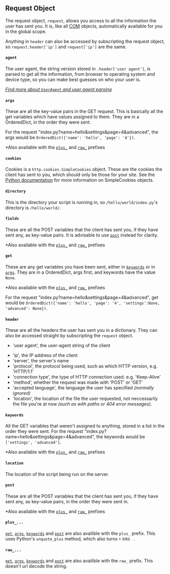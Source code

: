## Request Object
The request object, `request`, allows you access to all the information the user has sent you. It is, like all [COM](start.md) objects, automatically available for you in the global scope.

Anything in `header` can also be accessed by subscripting the request object, so `request.header['ip']` and `request['ip']` are the same.

#### `agent`
The user agent, the string version stored in `.header['user agent']`, is parsed to get all the information, from browser to operating system and device type, so you can make best guesses on who your user is.

*[Find more about `UserAgent` and user agent parsing](agent.md)*

#### `args`
These are all the key-value pairs in the GET request. This is basically all the get variables which have values assigned to them. They are in a OrderedDict, in the order they were sent.

For the request "index.py?name=hello&settings&page=4&advanced", the args would be `OrderedDict({'name': 'hello', 'page': '4'})`.

*Also available with the [`plus_`](#plus_) and [`raw_`](#raw_) prefixes

#### `cookies`
Cookies is a `http.cookies.SimpleCookies` object. These are the cookies the client has sent to you, which should only be those for your site. See the [Python documentation](https://docs.python.org/3/library/http.cookies.html#http.cookies.SimpleCookie) for more information on SimpleCookies objects.

#### `directory`
This is the directory your script is running in, so `/hello/world/index.py`'s directory is `/hello/world/`.

#### `fields`
These are all the POST variables that the client has sent you, if they have sent any, as key-value pairs. It is advisable to use [`post`](#post) instead for clarity.

*Also available with the [`plus_`](#plus_) and [`raw_`](#raw_) prefixes

#### `get`
These are any get variables you have been sent, either in [`keywords`](#keywords) or in [`args`](#args). They are in a OrderedDict, args first, and keywords have the value `None`.

*Also available with the [`plus_`](#plus_) and [`raw_`](#raw_) prefixes

For the request "index.py?name=hello&settings&page=4&advanced", get would be `OrderedDict({'name': 'hello', 'page': '4', 'settings':None, 'advanced': None})`.
#### `header`
These are all the headers the user has sent you in a dictionary. They can also be accessed straight by subscripting the `request` object.
* 'user agent', the user-agent string of the client
- 'ip', the IP address of the client
- 'server', the server's name
- 'protocol', the protocol being used, such as which HTTP version, e.g. 'HTTP/1.1'
- 'connection type', the type of HTTP connection used. e.g. 'Keep-Alive'
- 'method', whether the request was made with 'POST' or 'GET'
- 'accepted language', the language the user has specified *(normally ignored)*
- 'location', the location of the file the user requested, not neccessarily the file you're at now *(such as with paths or 404 error messages)*.

#### `keywords`
All the GET variables that weren't assigned to anything, stored in a list in the order they were sent. 
For the request "index.py?name=hello&settings&page=4&advanced", the keywords would be `['settings', 'advanced']`.

*Also available with the [`plus_`](#plus_) and [`raw_`](#raw_) prefixes

#### `location`
The location of the script being run on the server.

#### `post`
These are all the POST variables that the client has sent you, if they have sent any, as key-value pairs, in the order they were sent in.

*Also available with the [`plus_`](#plus_) and [`raw_`](#raw_) prefixes

#### `plus_...`
[`get`](#get), [`args`](#args), [`keywords`](#keywords) and [`post`](#post) are also availible with the `plus_` prefix. This uses Python's 
`unquote_plus` method, which also turns `+` into ` `.

#### `raw_...`
[`get`](#get), [`args`](#args), [`keywords`](#keywords) and [`post`](#post) are also availible with the `raw_` prefix. This doesn't url decode the 
string.